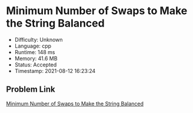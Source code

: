 # Minimum Number of Swaps to Make the String Balanced

- Difficulty: Unknown
- Language: cpp
- Runtime: 148 ms
- Memory: 41.6 MB
- Status: Accepted
- Timestamp: 2021-08-12 16:23:24

## Problem Link
[Minimum Number of Swaps to Make the String Balanced](https://leetcode.com/problems/minimum-number-of-swaps-to-make-the-string-balanced)

